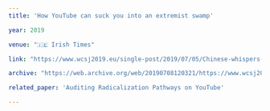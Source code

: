 ```yaml
---
title: 'How YouTube can suck you into an extremist swamp'

year: 2019

venue: "🇮🇪 Irish Times"

link: "https://www.wcsj2019.eu/single-post/2019/07/05/Chinese-whispers-20"

archive: "https://web.archive.org/web/20190708120321/https://www.wcsj2019.eu/single-post/2019/07/05/Chinese-whispers-20"

related_paper: 'Auditing Radicalization Pathways on YouTube'

---
```


